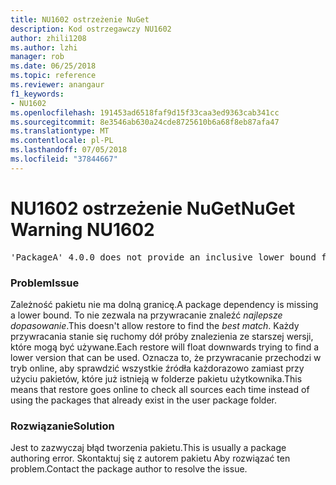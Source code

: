 ```yaml
---
title: NU1602 ostrzeżenie NuGet
description: Kod ostrzegawczy NU1602
author: zhili1208
ms.author: lzhi
manager: rob
ms.date: 06/25/2018
ms.topic: reference
ms.reviewer: anangaur
f1_keywords:
- NU1602
ms.openlocfilehash: 191453ad6518faf9d15f33caa3ed9363cab341cc
ms.sourcegitcommit: 8e3546ab630a24cde8725610b6a68f8eb87afa47
ms.translationtype: MT
ms.contentlocale: pl-PL
ms.lasthandoff: 07/05/2018
ms.locfileid: "37844667"
---
```

# <a name="nuget-warning-nu1602"></a><span data-ttu-id="d2272-103">NU1602 ostrzeżenie NuGet</span><span class="sxs-lookup"><span data-stu-id="d2272-103">NuGet Warning NU1602</span></span>

<pre>'PackageA' 4.0.0 does not provide an inclusive lower bound for dependency 'PackageB' (> 3.5.0). An approximate best match of 3.6.0 was resolved.</pre>

### <a name="issue"></a><span data-ttu-id="d2272-104">Problem</span><span class="sxs-lookup"><span data-stu-id="d2272-104">Issue</span></span>
<span data-ttu-id="d2272-105">Zależność pakietu nie ma dolną granicę.</span><span class="sxs-lookup"><span data-stu-id="d2272-105">A package dependency is missing a lower bound.</span></span> <span data-ttu-id="d2272-106">To nie zezwala na przywracanie znaleźć *najlepsze dopasowanie*.</span><span class="sxs-lookup"><span data-stu-id="d2272-106">This doesn't allow restore to find the *best match*.</span></span> <span data-ttu-id="d2272-107">Każdy przywracania stanie się ruchomy dół próby znalezienia ze starszej wersji, które mogą być używane.</span><span class="sxs-lookup"><span data-stu-id="d2272-107">Each restore will float downwards trying to find a lower version that can be used.</span></span> <span data-ttu-id="d2272-108">Oznacza to, że przywracanie przechodzi w tryb online, aby sprawdzić wszystkie źródła każdorazowo zamiast przy użyciu pakietów, które już istnieją w folderze pakietu użytkownika.</span><span class="sxs-lookup"><span data-stu-id="d2272-108">This means that restore goes online to check all sources each time instead of using the packages that already exist in the user package folder.</span></span>

### <a name="solution"></a><span data-ttu-id="d2272-109">Rozwiązanie</span><span class="sxs-lookup"><span data-stu-id="d2272-109">Solution</span></span>
<span data-ttu-id="d2272-110">Jest to zazwyczaj błąd tworzenia pakietu.</span><span class="sxs-lookup"><span data-stu-id="d2272-110">This is usually a package authoring error.</span></span> <span data-ttu-id="d2272-111">Skontaktuj się z autorem pakietu Aby rozwiązać ten problem.</span><span class="sxs-lookup"><span data-stu-id="d2272-111">Contact the package author to resolve the issue.</span></span>
